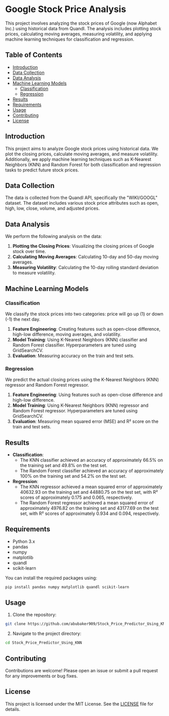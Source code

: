 # Google Stock Price Analysis

This project involves analyzing the stock prices of Google (now Alphabet Inc.) using historical data from Quandl. The analysis includes plotting stock prices, calculating moving averages, measuring volatility, and applying machine learning techniques for classification and regression.

## Table of Contents

- [Introduction](#introduction)
- [Data Collection](#data-collection)
- [Data Analysis](#data-analysis)
- [Machine Learning Models](#machine-learning-models)
  - [Classification](#classification)
  - [Regression](#regression)
- [Results](#results)
- [Requirements](#requirements)
- [Usage](#usage)
- [Contributing](#contributing)
- [License](#license)

## Introduction

This project aims to analyze Google stock prices using historical data. We plot the closing prices, calculate moving averages, and measure volatility. Additionally, we apply machine learning techniques such as K-Nearest Neighbors (KNN) and Random Forest for both classification and regression tasks to predict future stock prices.

## Data Collection

The data is collected from the Quandl API, specifically the "WIKI/GOOGL" dataset. The dataset includes various stock price attributes such as open, high, low, close, volume, and adjusted prices.

## Data Analysis

We perform the following analysis on the data:

1. **Plotting the Closing Prices**: Visualizing the closing prices of Google stock over time.
2. **Calculating Moving Averages**: Calculating 10-day and 50-day moving averages.
3. **Measuring Volatility**: Calculating the 10-day rolling standard deviation to measure volatility.

## Machine Learning Models

### Classification

We classify the stock prices into two categories: price will go up (1) or down (-1) the next day.

1. **Feature Engineering**: Creating features such as open-close difference, high-low difference, moving averages, and volatility.
2. **Model Training**: Using K-Nearest Neighbors (KNN) classifier and Random Forest classifier. Hyperparameters are tuned using GridSearchCV.
3. **Evaluation**: Measuring accuracy on the train and test sets.

### Regression

We predict the actual closing prices using the K-Nearest Neighbors (KNN) regressor and Random Forest regressor.

1. **Feature Engineering**: Using features such as open-close difference and high-low difference.
2. **Model Training**: Using K-Nearest Neighbors (KNN) regressor and Random Forest regressor. Hyperparameters are tuned using GridSearchCV.
3. **Evaluation**: Measuring mean squared error (MSE) and R² score on the train and test sets.

## Results

- **Classification**: 
  - The KNN classifier achieved an accuracy of approximately 66.5% on the training set and 49.8% on the test set.
  - The Random Forest classifier achieved an accuracy of approximately 100% on the training set and 54.2% on the test set.
- **Regression**:
  - The KNN regressor achieved a mean squared error of approximately 40632.93 on the training set and 44880.75 on the test set, with R² scores of approximately 0.175 and 0.065, respectively.
  - The Random Forest regressor achieved a mean squared error of approximately 4976.82 on the training set and 43177.69 on the test set, with R² scores of approximately 0.934 and 0.094, respectively.

## Requirements

- Python 3.x
- pandas
- numpy
- matplotlib
- quandl
- scikit-learn

You can install the required packages using:

```bash
pip install pandas numpy matplotlib quandl scikit-learn
```

## Usage

1. Clone the repository:

```bash
git clone https://github.com/abubaker909/Stock_Price_Predictor_Using_KNN.git
```

2. Navigate to the project directory:

```bash
cd Stock_Price_Predictor_Using_KNN
```

## Contributing

Contributions are welcome! Please open an issue or submit a pull request for any improvements or bug fixes.

## License

This project is licensed under the MIT License. See the [LICENSE](LICENSE) file for details.
